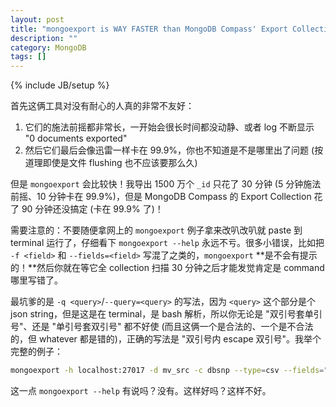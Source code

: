 ```yaml
---
layout: post
title: "mongoexport is WAY FASTER than MongoDB Compass' Export Collection UI, but..."
description: ""
category: MongoDB
tags: []
---
```

{% include JB/setup %}

首先这俩工具对没有耐心的人真的非常不友好：

1. 它们的施法前摇都非常长，一开始会很长时间都没动静、或者 log 不断显示 "0 documents exported"
2. 然后它们最后会像迅雷一样卡在 99.9%，你也不知道是不是哪里出了问题 (按道理即使是文件 flushing 也不应该要那么久)

但是 `mongoexport` 会比较快！我导出 1500 万个 `_id` 只花了 30 分钟 (5 分钟施法前摇、10 分钟卡在 99.9%)，但是 MongoDB Compass 的 Export Collection 花了 90 分钟还没搞定 (卡在 99.9% 了)！

需要注意的：不要随便拿网上的 `mongoexport` 例子拿来改叭改叭就 paste 到 terminal 运行了，仔细看下 `mongoexport --help` 永远不亏。很多小错误，比如把 `-f <field>` 和 `--fields=<field>` 写混了之类的，`mongoexport` **是不会有提示的！**然后你就在等它全 collection 扫描 30 分钟之后才能发觉肯定是 command 哪里写错了。

最坑爹的是 `-q <query>`/`--query=<query>` 的写法，因为 `<query>` 这个部分是个 json string，但是这是在 terminal，是 bash 解析，所以你无论是 "双引号套单引号"、还是 "单引号套双引号" 都不好使 (而且这俩一个是合法的、一个是不合法的，但 whatever 都是错的)，正确的写法是 "双引号内 escape 双引号"。我举个完整的例子：

```bash
mongoexport -h localhost:27017 -d mv_src -c dbsnp --type=csv --fields="_id" --query="{\"dbsnp.chrom\":\"22\"}" --out=dbsnp_id.csv
```

这一点 `mongoexport --help` 有说吗？没有。这样好吗？这样不好。